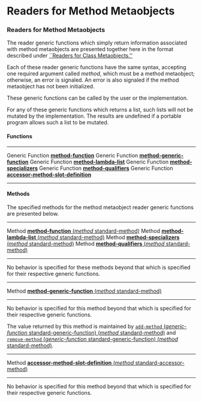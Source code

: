 Readers for Method Metaobjects
==============================

### Readers for Method Metaobjects

The reader generic functions which simply return information associated with method metaobjects are presented together here in the format described under [``Readers for Class Metaobjects.''](/meta-object-protocol/readers-for-class-metaobjects)

Each of these reader generic functions have the same syntax, accepting one required argument called *method*, which must be a method metaobject; otherwise, an error is signaled. An error is also signaled if the method metaobject has not been initialized.

These generic functions can be called by the user or the implementation.

For any of these generic functions which returns a list, such lists will not be mutated by the implementation. The results are undefined if a portable program allows such a list to be mutated.

#### Functions

  ------------------ ---------------------------------------------------------------------------
  Generic Function   [**method-function**](/meta-object-protocol/method-function)
  Generic Function   [**method-generic-function**](/meta-object-protocol/method-generic-function)
  Generic Function   [**method-lambda-list**](/meta-object-protocol/method-lambda-list)
  Generic Function   [**method-specializers**](/meta-object-protocol/method-specializers)
  Generic Function   [**method-qualifiers**](/meta-object-protocol/method-qualifiers)
  Generic Function   [**accessor-method-slot-definition**](/meta-object-protocol/accessor-method-slot-definition)
  ------------------ ---------------------------------------------------------------------------

#### Methods

The specified methods for the method metaobject reader generic functions are presented below.

  -------- ----------------------------------------------------------------------------------------------
  Method   [**method-function** (*method* standard-method)](/meta-object-protocol/method-function-standard-method)
  Method   [**method-lambda-list** (*method* standard-method)](/meta-object-protocol/method-lambda-list-standard-method)
  Method   [**method-specializers** (*method* standard-method)](/meta-object-protocol/method-specializers-standard-method)
  Method   [**method-qualifiers** (*method* standard-method)](/meta-object-protocol/method-qualifiers-standard-method)
  -------- ----------------------------------------------------------------------------------------------

No behavior is specified for these methods beyond that which is specified for their respective generic functions.

  -------- ------------------------------------------------------------------------------------------------------
  Method   [**method-generic-function** (*method* standard-method)](/meta-object-protocol/method-generic-function-standard-method)
  -------- ------------------------------------------------------------------------------------------------------

No behavior is specified for this method beyond that which is specified for their respective generic functions.

The value returned by this method is maintained by [`add-method` (*generic-function* standard-generic-function) (*method* standard-method)](/meta-object-protocol/add-method-standard-generic-function-standard-method) and [`remove-method` (*generic-function* standard-generic-function) (*method* standard-method)](/meta-object-protocol/remove-method-standard-generic-function-standard-method).

  -------- ----------------------------------------------------------------------------------------------------------------------------------------
  Method   [**accessor-method-slot-definition** (*method* standard-accessor-method)](/meta-object-protocol/accessor-method-slot-definition-standard-accessor-method)
  -------- ----------------------------------------------------------------------------------------------------------------------------------------

No behavior is specified for this method beyond that which is specified for their respective generic functions.
